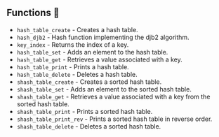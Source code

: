 
## Functions :page_facing_up:

* `hash_table_create` - Creates a hash table.
* `hash_djb2` - Hash function implementing the djb2 algorithm.
* `key_index` - Returns the index of a key.
* `hash_table_set` - Adds an element to the hash table.
* `hash_table_get` - Retrieves a value associated with a key.
* `hash_table_print` - Prints a hash table.
* `hash_table_delete` - Deletes a hash table.
* `shash_table_create` - Creates a sorted hash table.
* `shash_table_set` - Adds an element to the sorted hash table.
* `shash_table_get` - Retrieves a value associated with a key from the sorted hash table.
* `shash_table_print` - Prints a sorted hash table.
* `shash_table_print_rev` - Prints a sorted hash table in reverse order.
* `shash_table_delete` - Deletes a sorted hash table.
